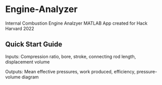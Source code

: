 # Engine-Analyzer
Internal Combustion Engine Analzyer MATLAB App created for Hack Harvard 2022

## Quick Start Guide
Inputs: Compression ratio, bore, stroke, connecting rod length, displacement volume

Outputs: Mean effective pressures, work produced, efficiency, pressure-volume diagram
